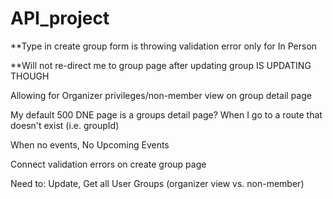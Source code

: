 # API_project

<!-- How to connect user information (name) to group pages
(organizerId, organized by '') -->

**Type in create group form is throwing validation error only for In Person

**Will not re-direct me to group page after updating group IS UPDATING THOUGH

Allowing for Organizer privileges/non-member view on group detail page

My default 500 DNE page is a groups detail page?  When I go to a route that doesn't exist (i.e. groupId)

When no events, No Upcoming Events

Connect validation errors on create group page



Need to:
Update,
Get all User Groups (organizer view vs. non-member)
